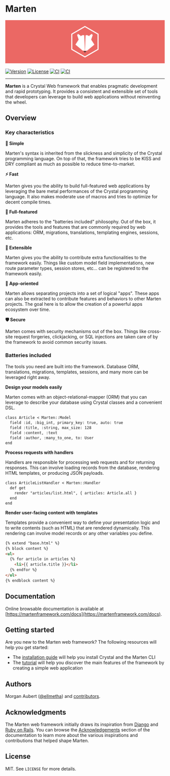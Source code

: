 # Marten

![logo](docs/static/img/hero.svg)

[![Version](https://img.shields.io/github/v/tag/martenframework/marten)](https://github.com/martenframework/marten/tags)
[![License](https://img.shields.io/github/license/martenframework/marten)](https://github.com/martenframework/marten/blob/main/LICENSE)
[![CI](https://github.com/martenframework/marten/workflows/Specs/badge.svg)](https://github.com/martenframework/marten/actions)
[![CI](https://github.com/martenframework/marten/workflows/QA/badge.svg)](https://github.com/martenframework/marten/actions)

---

**Marten** is a Crystal Web framework that enables pragmatic development and rapid prototyping. It 
provides a consistent and extensible set of tools that developers can leverage to build web applications without 
reinventing the wheel.

## Overview

### Key characteristics

**🎯 Simple** 

Marten's syntax is inherited from the slickness and simplicity of the Crystal programming language. On top of that, the framework tries to be KISS and DRY compliant as much as possible to reduce time-to-market.

**⚡ Fast**

Marten gives you the ability to build full-featured web applications by leveraging the bare metal performances of the Crystal programming language. It also makes moderate use of macros and tries to optimize for decent compile times.

**🧳 Full-featured**

Marten adheres to the "batteries included" philosophy. Out of the box, it provides the tools and features that are commonly required by web applications: ORM, migrations, translations, templating engines, sessions, etc.

**🔧 Extensible**

Marten gives you the ability to contribute extra functionalities to the framework easily. Things like custom model field implementations, new route parameter types, session stores, etc... can be registered to the framework easily.

**💠 App-oriented**

Marten allows separating projects into a set of logical "apps". These apps can also be extracted to contribute features and behaviors to other Marten projects. The goal here is to allow the creation of a powerful apps ecosystem over time.

**🛡️ Secure**

Marten comes with security mechanisms out of the box. Things like cross-site request forgeries, clickjacking, or SQL injections are taken care of by the framework to avoid common security issues.

### Batteries included

The tools you need are built into the framework. Database ORM, translations, migrations, templates, sessions, and many more can be leveraged right away.

**Design your models easily**

Marten comes with an object-relational-mapper (ORM) that you can leverage to describe your database using Crystal classes and a convenient DSL.

```crystal
class Article < Marten::Model
  field :id, :big_int, primary_key: true, auto: true
  field :title, :string, max_size: 128
  field :content, :text
  field :author, :many_to_one, to: User
end
```

**Process requests with handlers**

Handlers are responsible for processing web requests and for returning responses. This can involve loading records from the database, rendering HTML templates, or producing JSON payloads.

```crystal
class ArticleListHandler < Marten::Handler
  def get
    render "articles/list.html", { articles: Article.all }
  end
end
```

**Render user-facing content with templates**

Templates provide a convenient way to define your presentation logic and to write contents (such as HTML) that are rendered dynamically. This rendering can involve model records or any other variables you define.

```html
{% extend "base.html" %}
{% block content %}
<ul>
  {% for article in articles %}
    <li>{{ article.title }}</li>
  {% endfor %}
</ul>
{% endblock content %}
```

## Documentation

Online browsable documentation is available at [https://martenframework.com/docs](https://martenframework.com/docs).

## Getting started

Are you new to the Marten web framework? The following resources will help you get started:

* The [installation guide](https://martenframework.com/docs/getting-started/installation) will help you install Crystal and the Marten CLI
* The [tutorial](https://martenframework.com/docs/getting-started/tutorial) will help you discover the main features of the framework by creating a simple web application

## Authors

Morgan Aubert ([@ellmetha](https://github.com/ellmetha)) and 
[contributors](https://github.com/martenframework/marten/contributors).

## Acknowledgments

The Marten web framework initially draws its inspiration from [Django](https://www.djangoproject.com/) and [Ruby on Rails](https://rubyonrails.org/). You can browse the [Acknowledgements](https://martenframework.com/docs/the-marten-project/acknowledgements) section of the documentation to learn more about the various inspirations and contributions that helped shape Marten.

## License

MIT. See ``LICENSE`` for more details.
